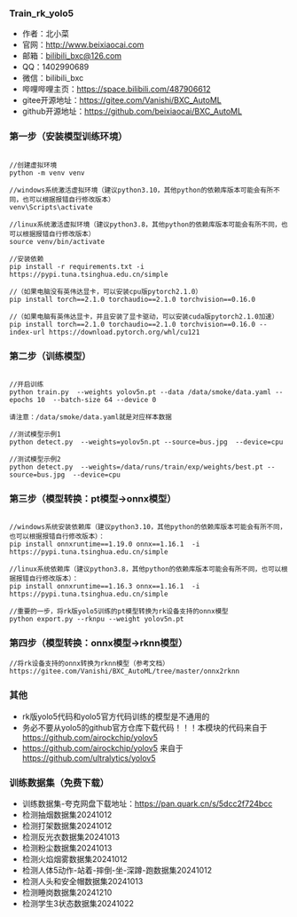 ### Train_rk_yolo5
* 作者：北小菜 
* 官网：http://www.beixiaocai.com
* 邮箱：bilibili_bxc@126.com
* QQ：1402990689
* 微信：bilibili_bxc
* 哔哩哔哩主页：https://space.bilibili.com/487906612
* gitee开源地址：https://gitee.com/Vanishi/BXC_AutoML
* github开源地址：https://github.com/beixiaocai/BXC_AutoML


### 第一步（安装模型训练环境）

~~~

//创建虚拟环境
python -m venv venv

//windows系统激活虚拟环境（建议python3.10，其他python的依赖库版本可能会有所不同，也可以根据报错自行修改版本）
venv\Scripts\activate

//linux系统激活虚拟环境（建议python3.8，其他python的依赖库版本可能会有所不同，也可以根据报错自行修改版本）
source venv/bin/activate

//安装依赖
pip install -r requirements.txt -i https://pypi.tuna.tsinghua.edu.cn/simple

//（如果电脑没有英伟达显卡，可以安装cpu版pytorch2.1.0）
pip install torch==2.1.0 torchaudio==2.1.0 torchvision==0.16.0

//（如果电脑有英伟达显卡，并且安装了显卡驱动，可以安装cuda版pytorch2.1.0加速）
pip install torch==2.1.0 torchaudio==2.1.0 torchvision==0.16.0 --index-url https://download.pytorch.org/whl/cu121

~~~


### 第二步（训练模型）
~~~

//开启训练
python train.py  --weights yolov5n.pt --data /data/smoke/data.yaml --epochs 10  --batch-size 64 --device 0

请注意：/data/smoke/data.yaml就是对应样本数据

//测试模型示例1
python detect.py  --weights=yolov5n.pt --source=bus.jpg  --device=cpu

//测试模型示例2
python detect.py  --weights=/data/runs/train/exp/weights/best.pt --source=bus.jpg  --device=cpu

~~~

### 第三步（模型转换：pt模型->onnx模型）

~~~

//windows系统安装依赖库（建议python3.10，其他python的依赖库版本可能会有所不同，也可以根据报错自行修改版本）：
pip install onnxruntime==1.19.0 onnx==1.16.1  -i https://pypi.tuna.tsinghua.edu.cn/simple

//linux系统依赖库（建议python3.8，其他python的依赖库版本可能会有所不同，也可以根据报错自行修改版本）：
pip install onnxruntime==1.16.3 onnx==1.16.1  -i https://pypi.tuna.tsinghua.edu.cn/simple

//重要的一步，将rk版yolo5训练的pt模型转换为rk设备支持的onnx模型
python export.py --rknpu --weight yolov5n.pt

~~~


### 第四步（模型转换：onnx模型->rknn模型）

~~~
//将rk设备支持的onnx转换为rknn模型（参考文档）
https://gitee.com/Vanishi/BXC_AutoML/tree/master/onnx2rknn

~~~


### 其他
* rk版yolo5代码和yolo5官方代码训练的模型是不通用的
* 务必不要从yolo5的github官方仓库下载代码！！！本模块的代码来自于 https://github.com/airockchip/yolov5
* https://github.com/airockchip/yolov5 来自于 https://github.com/ultralytics/yolov5 

### 训练数据集（免费下载）
* 训练数据集-夸克网盘下载地址：https://pan.quark.cn/s/5dcc2f724bcc
* 检测抽烟数据集20241012
* 检测打架数据集20241012
* 检测反光衣数据集20241013
* 检测粉尘数据集20241013
* 检测火焰烟雾数据集20241012
* 检测人体5动作-站着-摔倒-坐-深蹲-跑数据集20241012
* 检测人头和安全帽数据集20241013
* 检测睡岗数据集20241210
* 检测学生3状态数据集20241022
